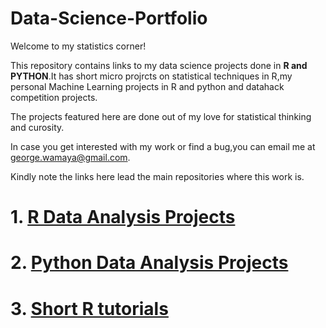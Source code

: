 # Data-Science-Portfolio

Welcome to my statistics corner!

This repository contains links to my data science projects done in **R and PYTHON**.It has short micro projrcts on statistical techniques in R,my personal Machine Learning projects in R and python and datahack competition projects.

The projects featured here are done out of my love for statistical thinking and curosity.

In case you get interested with my work or find a bug,you can email me at george.wamaya@gmail.com.

Kindly note the links here lead the main repositories where this work is.

# 1. [R Data Analysis Projects](https://github.com/GeorgeOduor/R-ANALYSIS)

# 2. [Python Data Analysis Projects](https://github.com/GeorgeOduor/Python_Statistical_Analysis)

# 3. [Short R tutorials](https://github.com/GeorgeOduor/renaming_variables_in_r)
